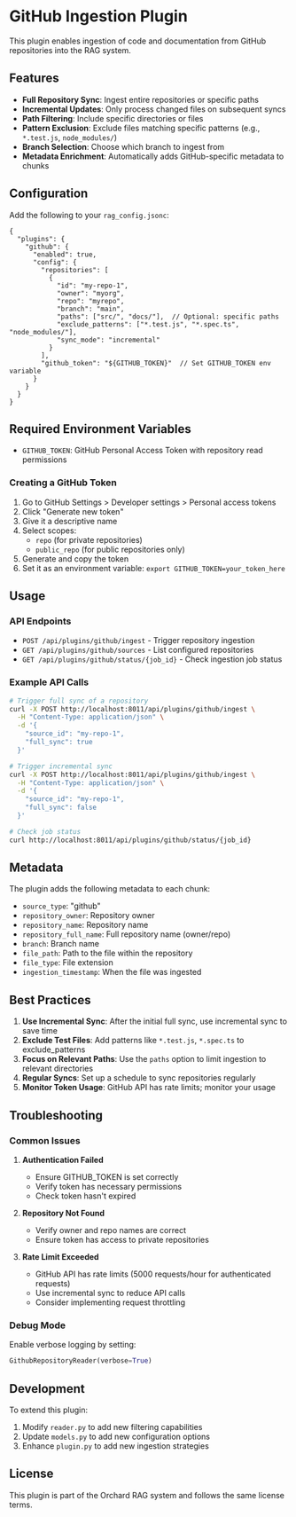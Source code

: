 # GitHub Ingestion Plugin

This plugin enables ingestion of code and documentation from GitHub repositories into the RAG system.

## Features

- **Full Repository Sync**: Ingest entire repositories or specific paths
- **Incremental Updates**: Only process changed files on subsequent syncs
- **Path Filtering**: Include specific directories or files
- **Pattern Exclusion**: Exclude files matching specific patterns (e.g., `*.test.js`, `node_modules/`)
- **Branch Selection**: Choose which branch to ingest from
- **Metadata Enrichment**: Automatically adds GitHub-specific metadata to chunks

## Configuration

Add the following to your `rag_config.jsonc`:

```jsonc
{
  "plugins": {
    "github": {
      "enabled": true,
      "config": {
        "repositories": [
          {
            "id": "my-repo-1",
            "owner": "myorg",
            "repo": "myrepo",
            "branch": "main",
            "paths": ["src/", "docs/"],  // Optional: specific paths
            "exclude_patterns": ["*.test.js", "*.spec.ts", "node_modules/"],
            "sync_mode": "incremental"
          }
        ],
        "github_token": "${GITHUB_TOKEN}"  // Set GITHUB_TOKEN env variable
      }
    }
  }
}
```

## Required Environment Variables

- `GITHUB_TOKEN`: GitHub Personal Access Token with repository read permissions

### Creating a GitHub Token

1. Go to GitHub Settings > Developer settings > Personal access tokens
2. Click "Generate new token"
3. Give it a descriptive name
4. Select scopes:
   - `repo` (for private repositories)
   - `public_repo` (for public repositories only)
5. Generate and copy the token
6. Set it as an environment variable: `export GITHUB_TOKEN=your_token_here`

## Usage

### API Endpoints

- `POST /api/plugins/github/ingest` - Trigger repository ingestion
- `GET /api/plugins/github/sources` - List configured repositories
- `GET /api/plugins/github/status/{job_id}` - Check ingestion job status

### Example API Calls

```bash
# Trigger full sync of a repository
curl -X POST http://localhost:8011/api/plugins/github/ingest \
  -H "Content-Type: application/json" \
  -d '{
    "source_id": "my-repo-1",
    "full_sync": true
  }'

# Trigger incremental sync
curl -X POST http://localhost:8011/api/plugins/github/ingest \
  -H "Content-Type: application/json" \
  -d '{
    "source_id": "my-repo-1",
    "full_sync": false
  }'

# Check job status
curl http://localhost:8011/api/plugins/github/status/{job_id}
```

## Metadata

The plugin adds the following metadata to each chunk:

- `source_type`: "github"
- `repository_owner`: Repository owner
- `repository_name`: Repository name
- `repository_full_name`: Full repository name (owner/repo)
- `branch`: Branch name
- `file_path`: Path to the file within the repository
- `file_type`: File extension
- `ingestion_timestamp`: When the file was ingested

## Best Practices

1. **Use Incremental Sync**: After the initial full sync, use incremental sync to save time
2. **Exclude Test Files**: Add patterns like `*.test.js`, `*.spec.ts` to exclude_patterns
3. **Focus on Relevant Paths**: Use the `paths` option to limit ingestion to relevant directories
4. **Regular Syncs**: Set up a schedule to sync repositories regularly
5. **Monitor Token Usage**: GitHub API has rate limits; monitor your usage

## Troubleshooting

### Common Issues

1. **Authentication Failed**
   - Ensure GITHUB_TOKEN is set correctly
   - Verify token has necessary permissions
   - Check token hasn't expired

2. **Repository Not Found**
   - Verify owner and repo names are correct
   - Ensure token has access to private repositories

3. **Rate Limit Exceeded**
   - GitHub API has rate limits (5000 requests/hour for authenticated requests)
   - Use incremental sync to reduce API calls
   - Consider implementing request throttling

### Debug Mode

Enable verbose logging by setting:
```python
GithubRepositoryReader(verbose=True)
```

## Development

To extend this plugin:

1. Modify `reader.py` to add new filtering capabilities
2. Update `models.py` to add new configuration options
3. Enhance `plugin.py` to add new ingestion strategies

## License

This plugin is part of the Orchard RAG system and follows the same license terms. 